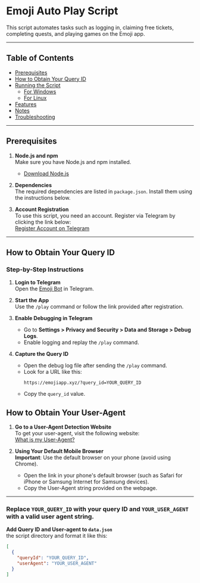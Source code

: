 # Emoji Auto Play Script

This script automates tasks such as logging in, claiming free tickets, completing quests, and playing games on the Emoji app.

---

## Table of Contents
- [Prerequisites](#prerequisites)
- [How to Obtain Your Query ID](#how-to-obtain-your-query-id)
- [Running the Script](#running-the-script)
  - [For Windows](#for-windows)
  - [For Linux](#for-linux)
- [Features](#features)
- [Notes](#notes)
- [Troubleshooting](#troubleshooting)

---

## Prerequisites

1. **Node.js and npm**  
   Make sure you have Node.js and npm installed.  
   - [Download Node.js](https://nodejs.org/)

2. **Dependencies**  
   The required dependencies are listed in `package.json`. Install them using the instructions below.

3. **Account Registration**  
   To use this script, you need an account. Register via Telegram by clicking the link below:  
   [Register Account on Telegram](https://t.me/webemoji_bot/play?startapp=812826573)

---

## How to Obtain Your Query ID

### Step-by-Step Instructions

1. **Login to Telegram**  
   Open the [Emoji Bot](https://t.me/webemoji_bot) in Telegram.

2. **Start the App**  
   Use the `/play` command or follow the link provided after registration.

3. **Enable Debugging in Telegram**  
   - Go to **Settings > Privacy and Security > Data and Storage > Debug Logs**.
   - Enable logging and replay the `/play` command.

4. **Capture the Query ID**  
   - Open the debug log file after sending the `/play` command.
   - Look for a URL like this:
     ```
     https://emojiapp.xyz/?query_id=YOUR_QUERY_ID
     ```
   - Copy the `query_id` value.

## How to Obtain Your User-Agent

1. **Go to a User-Agent Detection Website**  
   To get your user-agent, visit the following website:  
   [What is my User-Agent?](https://www.whatismybrowser.com/detect/what-is-my-user-agent/)

2. **Using Your Default Mobile Browser**  
   **Important**: Use the default browser on your phone (avoid using Chrome).  
   - Open the link in your phone's default browser (such as Safari for iPhone or Samsung Internet for Samsung devices).
   - Copy the User-Agent string provided on the webpage.
---
### Replace `YOUR_QUERY_ID` with your query ID and `YOUR_USER_AGENT` with a valid user agent string.
 **Add Query ID and User-agent to `data.json`**  
   the script directory and format it like this:
   ```json
   [
     {
       "queryId": "YOUR_QUERY_ID",
       "userAgent": "YOUR_USER_AGENT"
     }
   ]


